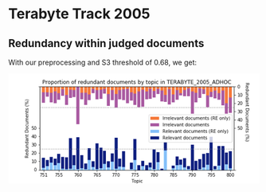 # Terabyte Track 2005

## Redundancy within judged documents

With our preprocessing and S3 threshold of 0.68, we get:

![Reproduction of Figure 4](reproduced-figure-4.png)


